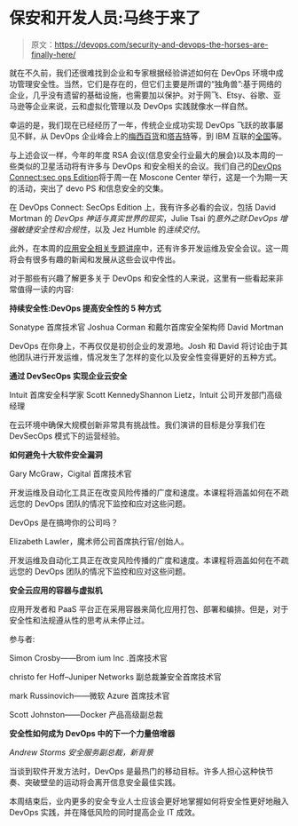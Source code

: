 # 保安和开发人员:马终于来了

> 原文：<https://devops.com/security-and-devops-the-horses-are-finally-here/>

就在不久前，我们还很难找到企业和专家根据经验讲述如何在 DevOps 环境中成功管理安全性。当然，它们是存在的，但它们主要是所谓的“独角兽”:基于网络的企业，几乎没有遗留的基础设施，也需要加以保护。对于网飞、Etsy、谷歌、亚马逊等企业来说，云和虚拟化管理以及 DevOps 实践就像水一样自然。

幸运的是，我们现在已经经历了一年，传统企业成功实现 DevOps 飞跃的故事屡见不鲜，从 DevOps 企业峰会上的[梅西百货](https://www.youtube.com/watch?v=-HSSGiYXA7U)和[塔吉特](https://www.youtube.com/watch?v=exrjV9V9vhY)等，到 IBM 互联的[全国](https://devops.com/features/q-and-a-with-carmen-deardo-devops-at-nationwide/)等。

与上述会议一样，今年的年度 RSA 会议(信息安全行业最大的展会)以及本周的一些类似的卫星活动将有许多与 DevOps 和安全相关的会议。我们自己的[DevOps Connect:sec ops Edition](http://www.devopsconnect.com/events/rsa-san-francisco/)将于周一在 Moscone Center 举行，这是一个为期一天的活动，突出了 devo PS 和信息安全的交集。

在 DevOps Connect: SecOps Edition 上，我有许多必看的会议，包括 David Mortman 的 *DevOps 神话与真实世界的现实*，Julie Tsai 的*意外之财:DevOps 增强敏捷安全性和合规性*，以及 Jez Humble 的*连续交付*。

此外，在本周的[应用安全相关专题讲座](https://www.rsaconference.com/events/us15/agenda/sessions?track=117)中，还有许多开发运维及安全会议。这一周将会有很多有趣的新闻和发展从这些会议中传出。

对于那些有兴趣了解更多关于 DevOps 和安全性的人来说，这里有一些看起来非常值得一读的内容:

**持续安全性:DevOps 提高安全性的 5 种方式**

Sonatype 首席技术官 Joshua Corman 和戴尔首席安全架构师 David Mortman

DevOps 在你身上，不再仅仅是初创企业的发源地。Josh 和 David 将讨论由于其他团队进行开发运维，情况发生了怎样的变化以及安全性变得更好的五种方式。

**通过 DevSecOps 实现企业云安全**

Intuit 首席安全科学家 Scott KennedyShannon Lietz，Intuit 公司开发部门高级经理

在云环境中确保大规模创新非常具有挑战性。我们演讲的目标是分享我们在 DevSecOps 模式下的运营经验。

**如何避免十大软件安全漏洞**

Gary McGraw，Cigital 首席技术官

开发运维及自动化工具正在改变风险传播的广度和速度。本课程将涵盖如何在不疏远您的 DevOps 团队的情况下监控和应对这些问题。

DevOps 是在搞垮你的公司吗？

Elizabeth Lawler，魔术师公司首席执行官/创始人。

开发运维及自动化工具正在改变风险传播的广度和速度。本课程将涵盖如何在不疏远您的 DevOps 团队的情况下监控和应对这些问题。

**安全云应用的容器与虚拟机**

应用开发者和 PaaS 平台正在采用容器来简化应用打包、部署和编排。但是，对于安全性和法规遵从性的思考从未停止过。

参与者:

Simon Crosby——Brom ium Inc .首席技术官

christo fer Hoff–Juniper Networks 副总裁兼安全首席技术官

mark Russinovich——微软 Azure 首席技术官

Scott Johnston——Docker 产品高级副总裁

**安全性如何成为 DevOps 中的下一个力量倍增器**

*Andrew Storms 安全服务副总裁，新背景*

当谈到软件开发方法时，DevOps 是最热门的移动目标。许多人担心这种快节奏、突破壁垒的运动将会离开信息安全最佳实践。

本周结束后，业内更多的安全专业人士应该会更好地掌握如何将安全性更好地融入 DevOps 实践，并在降低风险的同时提高企业 IT 成效。